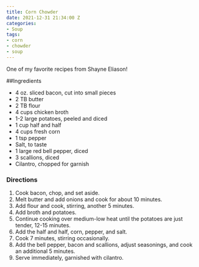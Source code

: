 ```yaml
---
title: Corn Chowder
date: 2021-12-31 21:34:00 Z
categories:
- Soup
tags:
- corn
- chowder
- soup
---
```


One of my favorite recipes from Shayne Eliason! 

##Ingredients
* 4 oz. sliced bacon, cut into small pieces
* 2 TB butter
* 2 TB flour
* 4 cups chicken broth
* 1-2 large potatoes, peeled and diced
* 1 cup half and half
* 4 cups fresh corn
* 1 tsp pepper
* Salt, to taste
* 1 large red bell pepper, diced
* 3 scallions, diced
* Cilantro, chopped for garnish

### Directions
1. Cook bacon, chop, and set aside. 
2. Melt butter and add onions and cook for about 10 minutes. 
3. Add flour and cook, stirring, another 5 minutes.
4. Add broth and potatoes.
5. Continue cooking over medium-low heat until the potatoes are just tender, 12-15 minutes. 
6. Add the half and half, corn, pepper, and salt. 
7. Cook 7 minutes, stirring occasionally.
8. Add the bell pepper, bacon and scallions, adjust seasonings, and cook an additional 5 minutes. 
9. Serve immediately, garnished with cilantro. 